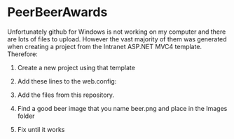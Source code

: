 PeerBeerAwards
==============
Unfortunately github for Windows is not working on my computer and there are lots of files to upload. However the vast majority of them was generated when creating a project from the Intranet ASP.NET MVC4 template. Therefore:

1. Create a new project using that template
2. Add these lines to the web.config:

    <connectionStrings>
        <add name="PeerBeerAwardsContext" connectionString="Data Source=C:\Dev\PeerBeerAwards\db\PeerBeerAwards.sdf;Persist Security Info=True" providerName="System.Data.SqlServerCE.4.0" />
    </connectionStrings>

3. Add the files from this repository.
4. Find a good beer image that you name beer.png and place in the Images folder
5. Fix until it works
